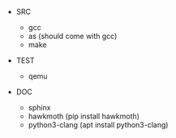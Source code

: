 - SRC
	- gcc
	- as (should come with gcc)
	- make

- TEST
	- qemu

- DOC
	- sphinx
	- hawkmoth (pip install hawkmoth)
	- python3-clang (apt install python3-clang)
